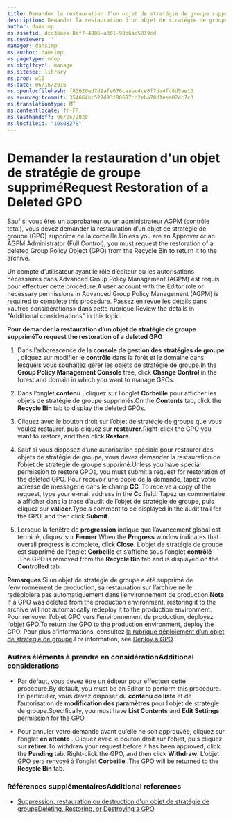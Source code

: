 ```yaml
---
title: Demander la restauration d'un objet de stratégie de groupe supprimé
description: Demander la restauration d'un objet de stratégie de groupe supprimé
author: dansimp
ms.assetid: dcc3baea-8af7-4886-a301-98b6ac5819cd
ms.reviewer: ''
manager: dansimp
ms.author: dansimp
ms.pagetype: mdop
ms.mktglfcycl: manage
ms.sitesec: library
ms.prod: w10
ms.date: 06/16/2016
ms.openlocfilehash: f85620ed7d9afe676caabe4ce0f7da4fd8d5ae13
ms.sourcegitcommit: 354664bc527d93f80687cd2eba70d1eea024c7c3
ms.translationtype: MT
ms.contentlocale: fr-FR
ms.lasthandoff: 06/26/2020
ms.locfileid: "10808278"
---
```

# <span data-ttu-id="3cb28-103">Demander la restauration d'un objet de stratégie de groupe supprimé</span><span class="sxs-lookup"><span data-stu-id="3cb28-103">Request Restoration of a Deleted GPO</span></span>


<span data-ttu-id="3cb28-104">Sauf si vous êtes un approbateur ou un administrateur AGPM (contrôle total), vous devez demander la restauration d’un objet de stratégie de groupe (GPO) supprimé de la corbeille.</span><span class="sxs-lookup"><span data-stu-id="3cb28-104">Unless you are an Approver or an AGPM Administrator (Full Control), you must request the restoration of a deleted Group Policy Object (GPO) from the Recycle Bin to return it to the archive.</span></span>

<span data-ttu-id="3cb28-105">Un compte d’utilisateur ayant le rôle d’éditeur ou les autorisations nécessaires dans Advanced Group Policy Management (AGPM) est requis pour effectuer cette procédure.</span><span class="sxs-lookup"><span data-stu-id="3cb28-105">A user account with the Editor role or necessary permissions in Advanced Group Policy Management (AGPM) is required to complete this procedure.</span></span> <span data-ttu-id="3cb28-106">Passez en revue les détails dans «autres considérations» dans cette rubrique.</span><span class="sxs-lookup"><span data-stu-id="3cb28-106">Review the details in "Additional considerations" in this topic.</span></span>

**<span data-ttu-id="3cb28-107">Pour demander la restauration d’un objet de stratégie de groupe supprimé</span><span class="sxs-lookup"><span data-stu-id="3cb28-107">To request the restoration of a deleted GPO</span></span>**

1.  <span data-ttu-id="3cb28-108">Dans l’arborescence de la **console de gestion des stratégies de groupe** , cliquez sur modifier le **contrôle** dans la forêt et le domaine dans lesquels vous souhaitez gérer les objets de stratégie de groupe.</span><span class="sxs-lookup"><span data-stu-id="3cb28-108">In the **Group Policy Management Console** tree, click **Change Control** in the forest and domain in which you want to manage GPOs.</span></span>

2.  <span data-ttu-id="3cb28-109">Dans l’onglet **contenu** , cliquez sur l’onglet **Corbeille** pour afficher les objets de stratégie de groupe supprimés.</span><span class="sxs-lookup"><span data-stu-id="3cb28-109">On the **Contents** tab, click the **Recycle Bin** tab to display the deleted GPOs.</span></span>

3.  <span data-ttu-id="3cb28-110">Cliquez avec le bouton droit sur l’objet de stratégie de groupe que vous voulez restaurer, puis cliquez sur **restaurer**.</span><span class="sxs-lookup"><span data-stu-id="3cb28-110">Right-click the GPO you want to restore, and then click **Restore**.</span></span>

4.  <span data-ttu-id="3cb28-111">Sauf si vous disposez d’une autorisation spéciale pour restaurer des objets de stratégie de groupe, vous devez demander la restauration de l’objet de stratégie de groupe supprimé.</span><span class="sxs-lookup"><span data-stu-id="3cb28-111">Unless you have special permission to restore GPOs, you must submit a request for restoration of the deleted GPO.</span></span> <span data-ttu-id="3cb28-112">Pour recevoir une copie de la demande, tapez votre adresse de messagerie dans le champ **CC** .</span><span class="sxs-lookup"><span data-stu-id="3cb28-112">To receive a copy of the request, type your e-mail address in the **Cc** field.</span></span> <span data-ttu-id="3cb28-113">Tapez un commentaire à afficher dans la trace d’audit de l’objet de stratégie de groupe, puis cliquez sur **valider**.</span><span class="sxs-lookup"><span data-stu-id="3cb28-113">Type a comment to be displayed in the audit trail for the GPO, and then click **Submit**.</span></span>

5.  <span data-ttu-id="3cb28-114">Lorsque la fenêtre de **progression** indique que l’avancement global est terminé, cliquez sur **Fermer**.</span><span class="sxs-lookup"><span data-stu-id="3cb28-114">When the **Progress** window indicates that overall progress is complete, click **Close**.</span></span> <span data-ttu-id="3cb28-115">L’objet de stratégie de groupe est supprimé de l’onglet **Corbeille** et s’affiche sous l’onglet **contrôlé** .</span><span class="sxs-lookup"><span data-stu-id="3cb28-115">The GPO is removed from the **Recycle Bin** tab and is displayed on the **Controlled** tab.</span></span>

<span data-ttu-id="3cb28-116">**Remarques**  Si un objet de stratégie de groupe a été supprimé de l’environnement de production, sa restauration sur l’archive ne le redéploiera pas automatiquement dans l’environnement de production.</span><span class="sxs-lookup"><span data-stu-id="3cb28-116">**Note** If a GPO was deleted from the production environment, restoring it to the archive will not automatically redeploy it to the production environment.</span></span> <span data-ttu-id="3cb28-117">Pour renvoyer l’objet GPO vers l’environnement de production, déployez l’objet GPO.</span><span class="sxs-lookup"><span data-stu-id="3cb28-117">To return the GPO to the production environment, deploy the GPO.</span></span> <span data-ttu-id="3cb28-118">Pour plus d’informations, consultez [la rubrique déploiement d’un objet de stratégie de groupe](deploy-a-gpo-agpm30ops.md).</span><span class="sxs-lookup"><span data-stu-id="3cb28-118">For information, see [Deploy a GPO](deploy-a-gpo-agpm30ops.md).</span></span>

 

### <span data-ttu-id="3cb28-119">Autres éléments à prendre en considération</span><span class="sxs-lookup"><span data-stu-id="3cb28-119">Additional considerations</span></span>

-   <span data-ttu-id="3cb28-120">Par défaut, vous devez être un éditeur pour effectuer cette procédure.</span><span class="sxs-lookup"><span data-stu-id="3cb28-120">By default, you must be an Editor to perform this procedure.</span></span> <span data-ttu-id="3cb28-121">En particulier, vous devez disposer du **contenu de liste** et de l’autorisation de **modification des paramètres** pour l’objet de stratégie de groupe.</span><span class="sxs-lookup"><span data-stu-id="3cb28-121">Specifically, you must have **List Contents** and **Edit Settings** permission for the GPO.</span></span>

-   <span data-ttu-id="3cb28-122">Pour annuler votre demande avant qu’elle ne soit approuvée, cliquez sur l’onglet **en attente** . Cliquez avec le bouton droit sur l’objet, puis cliquez sur **retirer**.</span><span class="sxs-lookup"><span data-stu-id="3cb28-122">To withdraw your request before it has been approved, click the **Pending** tab. Right-click the GPO, and then click **Withdraw**.</span></span> <span data-ttu-id="3cb28-123">L’objet GPO sera renvoyé à l’onglet **Corbeille** .</span><span class="sxs-lookup"><span data-stu-id="3cb28-123">The GPO will be returned to the **Recycle Bin** tab.</span></span>

### <span data-ttu-id="3cb28-124">Références supplémentaires</span><span class="sxs-lookup"><span data-stu-id="3cb28-124">Additional references</span></span>

-   [<span data-ttu-id="3cb28-125">Suppression, restauration ou destruction d'un objet de stratégie de groupe</span><span class="sxs-lookup"><span data-stu-id="3cb28-125">Deleting, Restoring, or Destroying a GPO</span></span>](deleting-restoring-or-destroying-a-gpo-agpm30ops.md)

 

 





